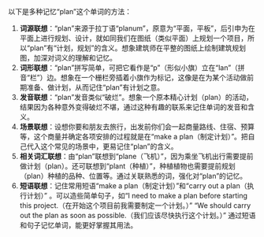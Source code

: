 以下是多种记忆“plan”这个单词的方法：
1. **词源联想**：“plan”来源于拉丁语“planum”，原意为“平面，平板”，后引申为在平面上进行规划、设计，就如同我们在图纸（类似平面）上规划一个项目，所以“plan”有“计划，规划”的含义。想象建筑师在平整的图纸上绘制建筑规划图，加深对词义的理解和记忆。
2. **词形联想**：“plan”拼写简单，可把它看作是“p”（形似小旗）立在“lan”（拼音“栏”）边。想象在一个栅栏旁插着小旗作为标记，这像是在为某个活动做前期准备、做计划，从而记住“plan”有计划之意。
3. **发音联想**：“plan”发音类似“破烂”。想象一个原本精心计划（plan）的活动，结果因为各种意外变得破烂不堪，通过这种有趣的联系来记住单词的发音和含义。
4. **场景联想**：设想你要和朋友去旅行，出发前你们会一起商量路线、住宿、预算等，这个商量并确定各项安排的过程就是在“make a plan（制定计划）”。把自己代入这个常见的场景中，更易记住“plan”的含义。
5. **相关词汇联想**：由“plan”联想到“plane（飞机）”，因为乘坐飞机出行需要提前做计划（plan）。还可联想到“plant（种植）”，种植植物也需要提前规划（plan）种植的品种、位置等。通过关联熟悉的词，强化对“plan”的记忆。
6. **短语联想**：记住常用短语“make a plan（制定计划）”和“carry out a plan（执行计划）” 。可以造些简单句子，如“I need to make a plan before starting this project.（在开始这个项目前我需要制定一个计划。）” “We should carry out the plan as soon as possible.（我们应该尽快执行这个计划。）” 通过短语和句子记忆单词，能更好掌握其用法。 